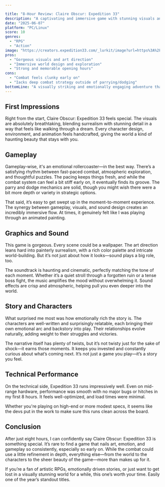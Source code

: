 ```yaml
---

title: "8-Hour Review: Claire Obscur: Expedition 33" 
description: "A captivating and immersive game with stunning visuals and a gripping story"
date: "2025-06-07"
platform: "PC/Linux"
score: 10
genres:
  - "RPG"
  - "Action"
image: "https://creators.expedition33.com/_lurkit/image?url=https%3A%2F%2Flurkitstorage.blob.core.windows.net%2Fpage-678927d57a36f8d8596f7fb2%2F89b2f0bb-4de9-4b73-92c6-4e46fae5b401%3Fd705397a-3107-4e29-b986-566caf2c432b&w=3840&q=75"
pros:
  - "Gorgeous visuals and art direction"
  - "Immersive world design and exploration"
  - "Strong and memorable opening hours"
cons:
  - "Combat feels clunky early on"
  - "Iacks deep combat strategy outside of parrying/dodging"
bottomLine: "A visually striking and emotionally engaging adventure that grabs your attention early—and doesn’t let go."
---
```


## First Impressions

Right from the start, Claire Obscur: Expedition 33 feels special. The visuals are absolutely breathtaking, blending surrealism with stunning detail in a way that feels like walking through a dream. Every character design, environment, and animation feels handcrafted, giving the world a kind of haunting beauty that stays with you.

## Gameplay

Gameplay-wise, it's an emotional rollercoaster—in the best way. There’s a satisfying rhythm between fast-paced combat, atmospheric exploration, and thoughtful puzzles. The pacing keeps things fresh, and while the combat system can feel a bit stiff early on, it eventually finds its groove. The parry and dodge mechanics are solid, though you might wish there were a bit more depth or variety in strategic options.

That said, it’s easy to get swept up in the moment-to-moment experience. The synergy between gameplay, visuals, and sound design creates an incredibly immersive flow. At times, it genuinely felt like I was playing through an animated painting.

## Graphics and Sound

This game is gorgeous. Every scene could be a wallpaper. The art direction leans hard into painterly surrealism, with a rich color palette and intricate world-building. But it’s not just about how it looks—sound plays a big role, too.

The soundtrack is haunting and cinematic, perfectly matching the tone of each moment. Whether it’s a quiet stroll through a forgotten ruin or a tense boss fight, the music amplifies the mood without overwhelming it. Sound effects are crisp and atmospheric, helping pull you even deeper into the world.

## Story and Characters

What surprised me most was how emotionally rich the story is. The characters are well-written and surprisingly relatable, each bringing their own emotional arc and backstory into play. Their relationships evolve naturally, adding weight to their struggles and victories.

The narrative itself has plenty of twists, but it’s not twisty just for the sake of shock—it earns those moments. It keeps you invested and constantly curious about what’s coming next. It’s not just a game you play—it’s a story you feel.

## Technical Performance

On the technical side, Expedition 33 runs impressively well. Even on mid-range hardware, performance was smooth with no major bugs or hitches in my first 8 hours. It feels well-optimized, and load times were minimal.

Whether you're playing on high-end or more modest specs, it seems like the devs put in the work to make sure this runs clean across the board.

## Conclusion

After just eight hours, I can confidently say Claire Obscur: Expedition 33 is something special. It’s rare to find a game that nails art, emotion, and gameplay so consistently, especially so early on. While the combat could use a little refinement in depth, everything else—from the world to the characters to the sheer beauty of the game—more than makes up for it.

If you’re a fan of artistic RPGs, emotionally driven stories, or just want to get lost in a visually stunning world for a while, this one’s worth your time. Easily one of the year’s standout titles.